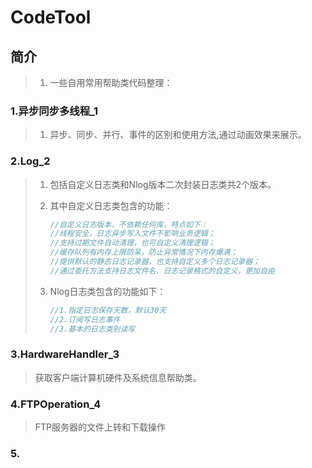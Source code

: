 # CodeTool

## 简介

> 1. 一些自用常用帮助类代码整理：

### 1.异步同步多线程_1

> 1. 异步、同步、并行、事件的区别和使用方法,通过动画效果来展示。

### 2.Log_2

> 1. 包括自定义日志类和Nlog版本二次封装日志类共2个版本。
>
> 2. 其中自定义日志类包含的功能：
>
>    ```C#
>    //自定义日志版本，不依赖任何库，特点如下：
>    //线程安全，日志异步写入文件不影响业务逻辑；
>    //支持过期文件自动清理，也可自定义清理逻辑；
>    //缓存队列有内存上限防呆，防止异常情况下内存爆满；
>    //提供默认的静态日志记录器，也支持自定义多个日志记录器；
>    //通过委托方法支持日志文件名、日志记录格式的自定义，更加自由
>    ```
>
>    
>
> 3. Nlog日志类包含的功能如下：
>
>    ```c#
>    //1.指定日志保存天数，默认30天
>    //2.订阅写日志事件
>    //3.基本的日志类别读写
>    ```

### 3.HardwareHandler_3

> 获取客户端计算机硬件及系统信息帮助类。

### 4.FTPOperation_4

> FTP服务器的文件上转和下载操作

### 5.

